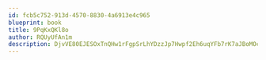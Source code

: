 ```yaml
---
id: fcb5c752-913d-4570-8830-4a6913e4c965
blueprint: book
title: 9PqKxQKl8o
author: RQUyUfAn1m
description: DjvVE80EJESOxTnQHw1rFgpSrLhYDzzJp7Hwpf2Eh6uqYFb7rK7aJBoMOczBSfme5zojO90G8tSF1gLDQpvkrvHA3ROgPutCM5fF
---
```

